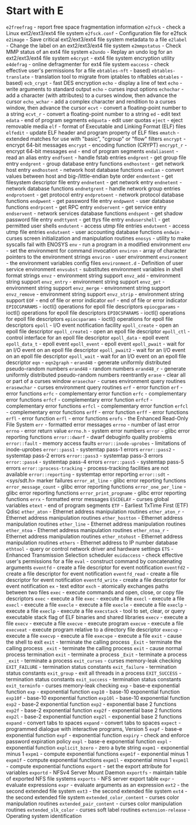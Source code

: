 # Start with E
`e2freefrag` - report free space fragmentation information
`e2fsck` - check a Linux ext2/ext3/ext4 file system
`e2fsck.conf` - Configuration file for e2fsck
`e2image` - Save critical ext2/ext3/ext4 file system metadata to a file
`e2label` - Change the label on an ext2/ext3/ext4 file system
`e2mmpstatus` - Check MMP status of an ext4 file system
`e2undo` - Replay an undo log for an ext2/ext3/ext4 file system
`e4crypt` - ext4 file system encryption utility
`e4defrag` - online defragmenter for ext4 file system
`eaccess` - check effective user's permissions for a file
`ebtables-nft` - based)
`ebtables-translate` - translation tool to migrate from iptables to nftables
`ebtables` - based)
`ecb_crypt` - fast DES encryption
`echo` - display a line of text
`echo` - write arguments to standard output
`echo` - curses input options
`echochar` - add a character (with attributes) to a curses window, then advance the cursor
`echo_wchar` - add a complex character and rendition to a curses window, then advance the cursor
`ecvt` - convert a floating-point number to a string
`ecvt_r` - convert a floating-point number to a string
`ed` - edit text
`edata` - end of program segments
`edquota` - edit user quotas
`eject` - eject removable media
`elf` - format of Executable and Linking Format (ELF) files
`elfedit` - update ELF header and program property of ELF files
`ematch` - extended matches for use with "basic", "cgroup"  or "flow" filters
`encrypt` - encrypt 64-bit messages
`encrypt` - encoding function (CRYPT)
`encrypt_r` - encrypt 64-bit messages
`end` - end of program segments
`endaliasent` - read an alias entry
`endfsent` - handle fstab entries
`endgrent` - get group file entry
`endgrent` - group database entry functions
`endhostent` - get network host entry
`endhostent` - network host database functions
`endian` - convert values between host and big-/little-endian byte order
`endmntent` - get filesystem descriptor file entry
`endnetent` - get network entry
`endnetent` - network database functions
`endnetgrent` - handle network group entries
`endprotoent` - get protocol entry
`endprotoent` - network protocol database functions
`endpwent` - get password file entry
`endpwent` - user database functions
`endrpcent` - get RPC entry
`endservent` - get service entry
`endservent` - network services database functions
`endspent` - get shadow password file entry
`endttyent` - get ttys file entry
`endusershell` - get permitted user shells
`endutent` - access utmp file entries
`endutxent` - access utmp file entries
`endutxent` - user accounting database functions
`endwin` - curses screen initialization and manipulation routines
`enosys` - utility to make syscalls fail with ENOSYS
`env` - run a program in a modified environment
`env` - set the environment for command invocation
`environ` - array of character pointers to the environment strings
`environ` - user environment
`environment` - the environment variables config files
`environment.d` - Definition of user service environment
`envsubst` - substitutes environment variables in shell format strings
`envz` - environment string support
`envz_add` - environment string support
`envz_entry` - environment string support
`envz_get` - environment string support
`envz_merge` - environment string support
`envz_remove` - environment string support
`envz_strip` - environment string support
`EOF` - end of file or error indicator
`eof` - end of file or error indicator
`EPIOCGPARAMS` - ioctl() operations for epoll file descriptors
`epiocgparams` - ioctl() operations for epoll file descriptors
`EPIOCSPARAMS` - ioctl() operations for epoll file descriptors
`epiocsparams` - ioctl() operations for epoll file descriptors
`epoll` - I/O event notification facility
`epoll_create` - open an epoll file descriptor
`epoll_create1` - open an epoll file descriptor
`epoll_ctl` - control interface for an epoll file descriptor
`epoll_data` - epoll event
`epoll_data_t` - epoll event
`epoll_event` - epoll event
`epoll_pwait` - wait for an I/O event on an epoll file descriptor
`epoll_pwait2` - wait for an I/O event on an epoll file descriptor
`epoll_wait` - wait for an I/O event on an epoll file descriptor
`eqn` - 
`eqn2graph` - 
`erand48` - generate uniformly distributed pseudo-random numbers
`erand48` - random numbers
`erand48_r` - generate uniformly distributed pseudo-random numbers reentrantly
`erase` - clear all or part of a curses window
`erasechar` - curses environment query routines
`erasewchar` - curses environment query routines
`erf` - error function
`erf` - error functions
`erfc` - complementary error function
`erfc` - complementary error functions
`erfcf` - complementary error function
`erfcf` - complementary error functions
`erfcl` - complementary error function
`erfcl` - complementary error functions
`erff` - error function
`erff` - error functions
`erfl` - error function
`erfl` - error functions
`erofs` - the Enhanced Read-Only File System
`err` - formatted error messages
`errno` - number of last error
`errno` - error return value
`errno.h` - system error numbers
`error` - glibc error reporting functions
`error::dwarf` - dwarf debuginfo quality problems
`error::fault` - memory access faults
`error::inode-uprobes` - limitations of inode-uprobes
`error::pass1` - systemtap pass-1 errors
`error::pass2` - systemtap pass-2 errors
`error::pass3` - systemtap pass-3 errors
`error::pass4` - systemtap pass-4 errors
`error::pass5` - systemtap pass-5 errors
`error::process-tracking` - process-tracking facilities are not available
`error::reporting` - systemtap error reporting
`error::sdt` - <sys/sdt.h> marker failures
`error_at_line` - glibc error reporting functions
`error_message_count` - glibc error reporting functions
`error_one_per_line` - glibc error reporting functions
`error_print_progname` - glibc error reporting functions
`errx` - formatted error messages
`ESCDELAY` - curses global variables
`etext` - end of program segments
`ETF` - Earliest TxTime First (ETF) Qdisc
`ether_aton` - Ethernet address manipulation routines
`ether_aton_r` - Ethernet address manipulation routines
`ether_hostton` - Ethernet address manipulation routines
`ether_line` - Ethernet address manipulation routines
`ether_ntoa` - Ethernet address manipulation routines
`ether_ntoa_r` - Ethernet address manipulation routines
`ether_ntohost` - Ethernet address manipulation routines
`ethers` - Ethernet address to IP number database
`ethtool` - query or control network driver and hardware settings
`ETS` - Enhanced Transmission Selection scheduler
`euidaccess` - check effective user's permissions for a file
`eval` - construct command by concatenating arguments
`eventfd` - create a file descriptor for event notification
`eventfd2` - create a file descriptor for event notification
`eventfd_read` - create a file descriptor for event notification
`eventfd_write` - create a file descriptor for event notification
`ex` - text editor
`exch` - atomically exchanges paths between two files
`exec` - execute commands and open, close, or copy file descriptors
`exec` - execute a file
`exec` - execute a file
`execl` - execute a file
`execl` - execute a file
`execle` - execute a file
`execle` - execute a file
`execlp` - execute a file
`execlp` - execute a file
`execstack` - tool to set, clear, or query executable stack flag of ELF binaries and shared libraries
`execv` - execute a file
`execv` - execute a file
`execve` - execute program
`execve` - execute a file
`execveat` - execute program relative to a directory file descriptor
`execvp` - execute a file
`execvp` - execute a file
`execvpe` - execute a file
`exit` - cause the shell to exit
`exit` - terminate the calling process
`_Exit` - terminate the calling process
`_exit` - terminate the calling process
`exit` - cause normal process termination
`exit` - terminate a process
`_Exit` - terminate a process
`_exit` - terminate a process
`exit_curses` - curses memory-leak checking
`EXIT_FAILURE` - termination status constants
`exit_failure` - termination status constants
`exit_group` - exit all threads in a process
`EXIT_SUCCESS` - termination status constants
`exit_success` - termination status constants
`exit_terminfo` - curses memory-leak checking
`exp` - base-e exponential function
`exp` - exponential function
`exp10` - base-10 exponential function
`exp10f` - base-10 exponential function
`exp10l` - base-10 exponential function
`exp2` - base-2 exponential function
`exp2` - exponential base 2 functions
`exp2f` - base-2 exponential function
`exp2f` - exponential base 2 functions
`exp2l` - base-2 exponential function
`exp2l` - exponential base 2 functions
`expand` - convert tabs to spaces
`expand` - convert tabs to spaces
`expect` - programmed dialogue with interactive programs, Version 5
`expf` - base-e exponential function
`expf` - exponential function
`expiry` - check and enforce password expiration policy
`expl` - base-e exponential function
`expl` - exponential function
`explicit_bzero` - zero a byte string
`expm1` - exponential minus 1
`expm1` - compute exponential functions
`expm1f` - exponential minus 1
`expm1f` - compute exponential functions
`expm1l` - exponential minus 1
`expm1l` - compute exponential functions
`export` - set the export attribute for variables
`exportd` - NFSv4 Server Mount Daemon
`exportfs` - maintain table of exported NFS file systems
`exports` - NFS server export table
`expr` - evaluate expressions
`expr` - evaluate arguments as an expression
`ext2` - the second extended file system
`ext3` - the second extended file system
`ext4` - the second extended file system
`extended_color_content` - curses color manipulation routines
`extended_pair_content` - curses color manipulation routines
`extended_slk_color` - curses soft label routines
`extension-release` - Operating system identification
